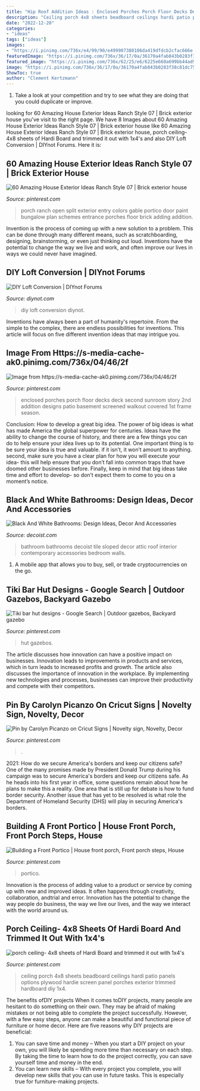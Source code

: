 ```yaml
---
title: "Hip Roof Addition Ideas : Enclosed Porches Porch Floor Decks Deck Second Sunroom Story 2nd Addition Designs Patio Basement Screened Walkout Covered 1st Frame Season"
description: "Ceiling porch 4x8 sheets beadboard ceilings hardi patio panels options plywood hardie screen panel porches exterior trimmed hardboard diy 1x4"
date: "2022-12-20"
categories:
- "ideas"
tags: ["ideas"]
images:
- "https://i.pinimg.com/736x/e4/99/90/e499907380106da419dfdcb2cfac666e.jpg"
featuredImage: "https://i.pinimg.com/736x/36/17/0a/36170a4fab843b0283f38c81dc755bc1--porch-ceiling-back-porches.jpg"
featured_image: "https://i.pinimg.com/736x/62/25/e6/6225e660a699bb44ad93f5ad01b4cb9e.jpg"
image: "https://i.pinimg.com/736x/36/17/0a/36170a4fab843b0283f38c81dc755bc1--porch-ceiling-back-porches.jpg"
ShowToc: true
author: "Clement Kertzmann"
---
```



1. Take a look at your competition and try to see what they are doing that you could duplicate or improve.

	

		
looking for 60 Amazing House Exterior Ideas Ranch Style 07 | Brick exterior house you've visit to the right page. We have 8 Images about 60 Amazing House Exterior Ideas Ranch Style 07 | Brick exterior house like 60 Amazing House Exterior Ideas Ranch Style 07 | Brick exterior house, porch ceiling- 4x8 sheets of Hardi Board and trimmed it out with 1x4&#039;s and also DIY Loft Conversion | DIYnot Forums. Here it is:
		
    
## 60 Amazing House Exterior Ideas Ranch Style 07 | Brick Exterior House

<img loading=lazy src="https://i.pinimg.com/736x/e4/99/90/e499907380106da419dfdcb2cfac666e.jpg" onerror="this.onerror=null;this.src='https://tse1.mm.bing.net/th?id=OIP.yFP8sBUz01xzwijWtPN98AHaJ3&amp;pid=15.1';" alt="60 Amazing House Exterior Ideas Ranch Style 07 | Brick exterior house">

_Source: pinterest.com_

>porch ranch open split exterior entry colors gable portico door paint bungalow plan schemes entrance porches floor brick adding addition. 

	

Invention is the process of coming up with a new solution to a problem. This can be done through many different means, such as scratchboarding, designing, brainstorming, or even just thinking out loud. Inventions have the potential to change the way we live and work, and often improve our lives in ways we could never have imagined.

    
## DIY Loft Conversion | DIYnot Forums

<img loading=lazy src="https://www.diynot.com/diy/media/untitled.94980/full" onerror="this.onerror=null;this.src='https://tse4.mm.bing.net/th?id=OIP.4dGikOePHOypVQCb-hoC3gHaFj&amp;pid=15.1';" alt="DIY Loft Conversion | DIYnot Forums">

_Source: diynot.com_

>diy loft conversion diynot. 

	

Inventions have always been a part of humanity's repertoire. From the simple to the complex, there are endless possibilities for inventions. This article will focus on five different invention ideas that may intrigue you.

    
## Image From Https://s-media-cache-ak0.pinimg.com/736x/04/46/2f

<img loading=lazy src="https://i.pinimg.com/736x/60/1e/d1/601ed15de7c38b6a33c883a5e73f7d56--enclosed-decks-enclosed-porches.jpg" onerror="this.onerror=null;this.src='https://tse4.mm.bing.net/th?id=OIP.uMhgHuC1ZttQrjdaBUn5jAHaGK&amp;pid=15.1';" alt="Image from https://s-media-cache-ak0.pinimg.com/736x/04/46/2f">

_Source: pinterest.com_

>enclosed porches porch floor decks deck second sunroom story 2nd addition designs patio basement screened walkout covered 1st frame season. 

	

Conclusion: How to develop a great big idea.
The power of big ideas is what has made America the global superpower for centuries. Ideas have the ability to change the course of history, and there are a few things you can do to help ensure your idea lives up to its potential.
One important thing is to be sure your idea is true and valuable. if it isn’t, it won’t amount to anything. second, make sure you have a clear plan for how you will execute your idea- this will help ensure that you don’t fall into common traps that have doomed other businesses before. Finally, keep in mind that big ideas take time and effort to develop- so don’t expect them to come to you on a moment’s notice.

    
## Black And White Bathrooms: Design Ideas, Decor And Accessories

<img loading=lazy src="http://cdn.decoist.com/wp-content/uploads/2014/03/Sloped-roof-adds-to-the-charm-of-this-bathroom.jpg" onerror="this.onerror=null;this.src='https://tse1.mm.bing.net/th?id=OIP.mZ3p3QKNcPlcIBPWW9uIogHaJ-&amp;pid=15.1';" alt="Black And White Bathrooms: Design Ideas, Decor And Accessories">

_Source: decoist.com_

>bathroom bathrooms decoist tile sloped decor attic roof interior contemporary accessories bedroom walls. 

	

1. A mobile app that allows you to buy, sell, or trade cryptocurrencies on the go.

    
## Tiki Bar Hut Designs - Google Search | Outdoor Gazebos, Backyard Gazebo

<img loading=lazy src="https://i.pinimg.com/736x/62/25/e6/6225e660a699bb44ad93f5ad01b4cb9e.jpg" onerror="this.onerror=null;this.src='https://tse4.mm.bing.net/th?id=OIP.dJT5QZu7g-jOhYwmL-ySWQHaFj&amp;pid=15.1';" alt="Tiki bar hut designs - Google Search | Outdoor gazebos, Backyard gazebo">

_Source: pinterest.com_

>hut gazebos. 

	

The article discusses how innovation can have a positive impact on businesses. Innovation leads to improvements in products and services, which in turn leads to increased profits and growth. The article also discusses the importance of innovation in the workplace. By implementing new technologies and processes, businesses can improve their productivity and compete with their competitors.

    
## Pin By Carolyn Picanzo On Cricut Signs | Novelty Sign, Novelty, Decor

<img loading=lazy src="https://i.pinimg.com/originals/c7/09/ef/c709efb0069ec98c8c024774a49fa8ef.jpg" onerror="this.onerror=null;this.src='https://tse4.mm.bing.net/th?id=OIP.YkCr1cJXdwbsSfrimFlbbgHaJ8&amp;pid=15.1';" alt="Pin by Carolyn Picanzo on Cricut Signs | Novelty sign, Novelty, Decor">

_Source: pinterest.com_

>. 

	

2021: How do we secure America's borders and keep our citizens safe?
One of the many promises made by President Donald Trump during his campaign was to secure America's borders and keep our citizens safe. As he heads into his first year in office, some questions remain about how he plans to make this a reality. One area that is still up for debate is how to fund border security. Another issue that has yet to be resolved is what role the Department of Homeland Security (DHS) will play in securing America's borders.

    
## Building A Front Portico | House Front Porch, Front Porch Steps, House

<img loading=lazy src="https://i.pinimg.com/736x/0d/ac/b1/0dacb1161d741ed3feea0023f78382b7.jpg" onerror="this.onerror=null;this.src='https://tse2.mm.bing.net/th?id=OIP.LFQtVV29T8X5JB4rvBqahwHaJ4&amp;pid=15.1';" alt="Building a Front Portico | House front porch, Front porch steps, House">

_Source: pinterest.com_

>portico. 

	

Innovation is the process of adding value to a product or service by coming up with new and improved ideas. It often happens through creativity, collaboration, andtrial and error. Innovation has the potential to change the way people do business, the way we live our lives, and the way we interact with the world around us.

    
## Porch Ceiling- 4x8 Sheets Of Hardi Board And Trimmed It Out With 1x4&#039;s

<img loading=lazy src="https://i.pinimg.com/736x/36/17/0a/36170a4fab843b0283f38c81dc755bc1--porch-ceiling-back-porches.jpg" onerror="this.onerror=null;this.src='https://tse4.mm.bing.net/th?id=OIP.cJCQIHHlY8yGwwmu713fxQHaFj&amp;pid=15.1';" alt="porch ceiling- 4x8 sheets of Hardi Board and trimmed it out with 1x4&#039;s">

_Source: pinterest.com_

>ceiling porch 4x8 sheets beadboard ceilings hardi patio panels options plywood hardie screen panel porches exterior trimmed hardboard diy 1x4. 

	

The benefits ofDIY projects
When it comes toDIY projects, many people are hesitant to do something on their own. They may be afraid of making mistakes or not being able to complete the project successfully. However, with a few easy steps, anyone can make a beautiful and functional piece of furniture or home decor. Here are five reasons why DIY projects are beneficial: 
1. You can save time and money – When you start a DIY project on your own, you will likely be spending more time than necessary on each step. By taking the time to learn how to do the project correctly, you can save yourself time and money in the end. 
2. You can learn new skills – With every project you complete, you will develop new skills that you can use in future tasks. This is especially true for furniture-making projects.

